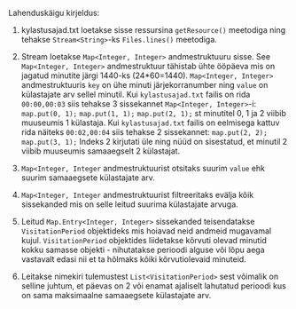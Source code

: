 Lahenduskäigu kirjeldus:
1) kylastusajad.txt loetakse sisse ressursina `getResource()` meetodiga ning tehakse `Stream<String>`-ks `Files.lines()` meetodiga.

2) Stream<String> loetakse `Map<Integer, Integer>` andmestruktuuru sisse. See `Map<Integer, Integer>` andmestruktuur tähistab ühte ööpäeva mis on jagatud minutite järgi 1440-ks (24*60=1440). `Map<Integer, Integer>` andmestruktuuris `key` on ühe minuti järjekorranumber ning `value` on külastajate arv sellel minutil.
Kui `kylastusajad.txt` failis on rida `00:00,00:03` siis tehakse 3 sissekannet `Map<Integer, Integer>`-i:
`map.put(0, 1);`
`map.put(1, 1);`
`map.put(2, 1);`
st minutitel 0, 1 ja 2 viibib muuseumis 1 külastaja. Kui `kylastusajad.txt` failis on eelmisega kattuv rida näiteks `00:02,00:04` siis tehakse 2 sissekannet:
`map.put(2, 2);`
`map.put(3, 1);`
Indeks 2 kirjutati üle ning nüüd on sisestatud, et minutil 2 viibib muuseumis samaaegselt 2 külastajat.

3) `Map<Integer, Integer` andmestruktuurist otsitaks suurim `value` ehk suurim samaaegsete külastajate arv.

4) `Map<Integer, Integer` andmestruktuurist filtreeritaks evälja kõik sissekanded mis on selle leitud suurima külastajate arvuga.

5) Leitud `Map.Entry<Integer, Integer>` sissekanded teisendatakse `VisitationPeriod` objektideks mis hoiavad neid andmeid mugavamal kujul. `VisitationPeriod` objektides liidetakse kõrvuti olevad minutid kokku samasse objekti - nihutatakse perioodi alguse või lõpu aega vastavalt edasi nii et ta hõlmaks kõiki kõrvutiolevaid minuteid.

6) Leitakse nimekiri tulemustest `List<VisitationPeriod>` sest võimalik on selline juhtum, et päevas on 2 või enamat ajaliselt lahutatud perioodi kus on sama maksimaalne samaaegsete külastajate arv.
